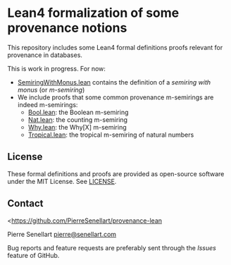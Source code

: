# Lean4 formalization of some provenance notions

This repository includes some Lean4 formal definitions proofs relevant
for provenance in databases.

This is work in progress. For now:

- [SemiringWithMonus.lean](Provenance/SemiringWithMonus.lean) contains
  the definition of a *semiring with monus* (or *m-semiring*)
- We include proofs that some common provenance m-semirings are indeed
  m-semirings:
  - [Bool.lean](Provenance/Semirings/Bool.lean): the Boolean m-semiring
  - [Nat.lean](Provenance/Semirings/Nat.lean): the counting m-semiring
  - [Why.lean](Provenance/Semirings/Why.lean): the Why[X] m-semiring
  - [Tropical.lean](Provenance/Semirings/Tropical.lean): the tropical m-semiring of natural numbers

## License

These formal definitions and proofs are provided as open-source software under the MIT License. See [LICENSE](LICENSE).

## Contact

<https://github.com/PierreSenellart/provenance-lean

Pierre Senellart <pierre@senellart.com>

Bug reports and feature requests are
preferably sent through the *Issues* feature of GitHub.
